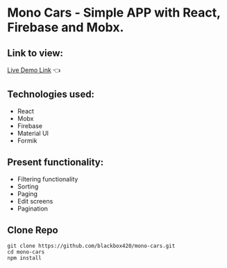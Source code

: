 # Mono Cars - Simple APP with React, Firebase and Mobx.

## Link to view:
[Live Demo Link](https://mono-vehicles-51aa5.web.app/) :point_left:

## Technologies used:
- React
- Mobx
- Firebase 
- Material UI
- Formik

## Present functionality:
- Filtering functionality
- Sorting
- Paging 
- Edit screens
- Pagination


## Clone Repo

```
git clone https://github.com/blackbox420/mono-cars.git
cd mono-cars
npm install
```
